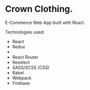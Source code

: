 # Crown Clothing.
E-Commerce Web App built with React.

Technologies used:
- React
- Redux
- 
- React Router
- Reselect
- SASS/SCSS (CSS)
- Babel
- Webpack
- Firebase